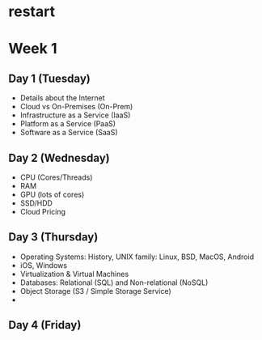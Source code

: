 # restart


# Week 1

## Day 1 (Tuesday)

* Details about the Internet
* Cloud vs On-Premises (On-Prem)
* Infrastructure as a Service (IaaS)
* Platform as a Service (PaaS)
* Software as a Service (SaaS)


## Day 2 (Wednesday)
* CPU (Cores/Threads)
* RAM
* GPU (lots of cores)
* SSD/HDD
* Cloud Pricing


## Day 3 (Thursday)
* Operating Systems: History, UNIX family: Linux, BSD, MacOS, Android
* iOS, Windows
* Virtualization & Virtual Machines
* Databases: Relational (SQL) and Non-relational (NoSQL)
* Object Storage (S3 / Simple Storage Service)
* 

## Day 4 (Friday)


